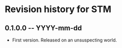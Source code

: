 # Revision history for STM

## 0.1.0.0 -- YYYY-mm-dd

* First version. Released on an unsuspecting world.
